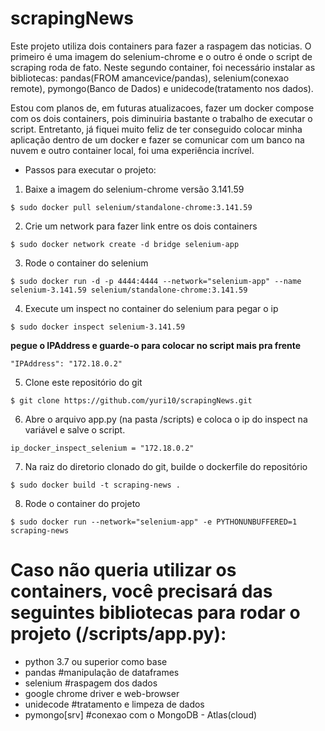 # scrapingNews

Este projeto utiliza dois containers para fazer a raspagem das noticias. O primeiro é uma imagem do selenium-chrome e o outro é onde o script de scraping roda de fato. Neste segundo container, foi necessário instalar as bibliotecas: pandas(FROM amancevice/pandas), selenium(conexao remote), pymongo(Banco de Dados) e unidecode(tratamento nos dados).

Estou com planos de, em futuras atualizacoes, fazer um docker compose com os dois containers, pois diminuiria bastante o trabalho de executar o script. Entretanto, já fiquei muito feliz de ter conseguido colocar minha aplicação dentro de um docker e fazer se comunicar com um banco na nuvem e outro container local, foi uma experiência incrível.

* Passos para executar o projeto:

1. Baixe a imagem do selenium-chrome versão 3.141.59
~~~
$ sudo docker pull selenium/standalone-chrome:3.141.59
~~~~

2. Crie um network para fazer link entre os dois containers
~~~
$ sudo docker network create -d bridge selenium-app
~~~

3. Rode o container do selenium
~~~
$ sudo docker run -d -p 4444:4444 --network="selenium-app" --name selenium-3.141.59 selenium/standalone-chrome:3.141.59
~~~

4. Execute um inspect no container do selenium para pegar o ip
~~~
$ sudo docker inspect selenium-3.141.59
~~~
**pegue o IPAddress e guarde-o para colocar no script mais pra frente**
~~~
"IPAddress": "172.18.0.2"
~~~

5. Clone este repositório do git
~~~
$ git clone https://github.com/yuri10/scrapingNews.git
~~~

6. Abre o arquivo app.py (na pasta /scripts) e coloca o ip do inspect na variável e salve o script.
~~~
ip_docker_inspect_selenium = "172.18.0.2"
~~~

7. Na raiz do diretorio clonado do git, builde o dockerfile do repositório
~~~
$ sudo docker build -t scraping-news .
~~~~

8. Rode o container do projeto
~~~
$ sudo docker run --network="selenium-app" -e PYTHONUNBUFFERED=1 scraping-news
~~~


# **Caso não queria utilizar os containers, você precisará das seguintes bibliotecas para rodar o projeto (/scripts/app.py):**
* python 3.7 ou superior como base  
* pandas #manipulação de dataframes   
* selenium #raspagem dos dados  
* google chrome driver e web-browser
* unidecode #tratamento e limpeza de dados 
* pymongo[srv] #conexao com o MongoDB - Atlas(cloud) 
